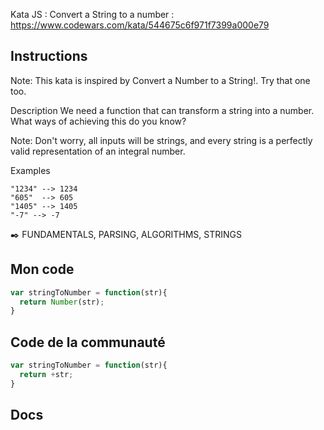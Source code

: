 Kata JS : Convert a String to a number : https://www.codewars.com/kata/544675c6f971f7399a000e79

## Instructions
Note: This kata is inspired by Convert a Number to a String!. Try that one too.

Description
We need a function that can transform a string into a number. What ways of achieving this do you know?

Note: Don't worry, all inputs will be strings, and every string is a perfectly valid representation of an integral number.

Examples
```
"1234" --> 1234
"605"  --> 605
"1405" --> 1405
"-7" --> -7
```
✒️ FUNDAMENTALS, PARSING, ALGORITHMS, STRINGS

## Mon code
```js
var stringToNumber = function(str){
  return Number(str);
}
```

## Code de la communauté
```js
var stringToNumber = function(str){
  return +str;
}
```

## Docs
